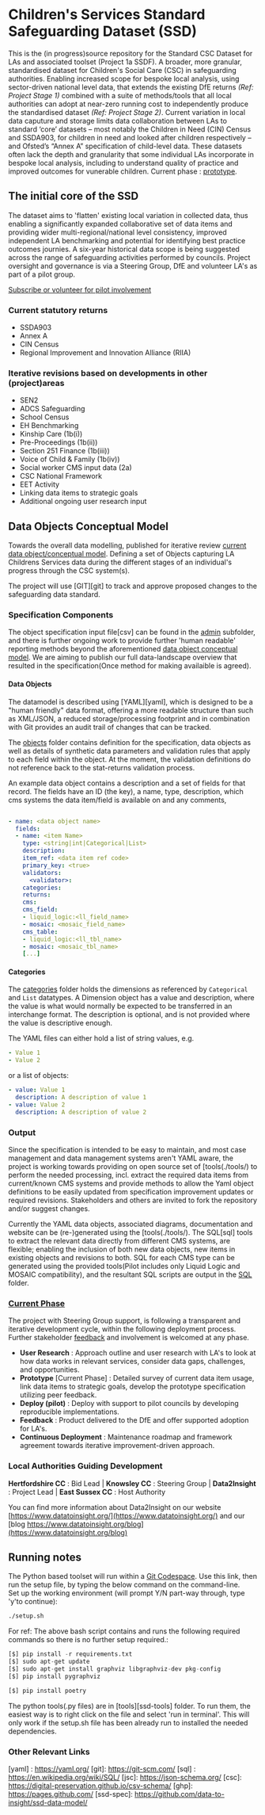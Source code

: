 # Children's Services Standard Safeguarding Dataset (SSD)

This is the (in progress)source repository for the Standard CSC Dataset for LAs and associated toolset (Project 1a SSDF). A broader, more granular, standardised dataset for Children's Social Care (CSC) in safeguarding authorities. Enabling increased scope for bespoke local analysis, using sector-driven national level data, that extends the existing DfE returns _(Ref: Project Stage 1)_ combined with a suite of methods/tools that all local authorities can adopt at near-zero running cost to independently produce the standardised dataset _(Ref: Project Stage 2)_. Current variation in local data caputure and storage limits data collaboration between LAs to standard ‘core’ datasets – most notably the Children in Need (CIN) Census and SSDA903, for children in need and looked after children respectively – and Ofsted’s “Annex A” specification of child-level data. These datasets often lack the depth and granularity that some individual LAs incorporate in bespoke local analysis, including to understand quality of practice and improved outcomes for vunerable children. 
Current phase : [prototype](#current-phase). 

## The initial core of the SSD

The dataset aims to 'flatten' existing local variation in collected data, thus enabling a significantly expanded collaborative set of data items and providing wider multi-regional/national level consistency, improved independent LA benchmarking and potential for identifying best practice outcomes journies. A six-year historical data scope is being suggested across the range of safeguarding activities performed by councils. Project oversight and governance is via a Steering Group, DfE and volunteer LA's as part of a pilot group. 

[Subscribe or volunteer for pilot involvement](mailto:datatoinsight.enquiries@gmail.com?subject=[GitHub]%Standard%Safeguarding%Dataset-Subscribe)

### Current statutory returns
- SSDA903
- Annex A
- CIN Census
- Regional Improvement and Innovation Alliance (RIIA)

### Iterative revisions based on developments in other (project)areas
- SEN2
- ADCS Safeguarding
- School Census
- EH Benchmarking
- Kinship Care (1b(i))
- Pre-Proceedings (1b(ii))
- Section 251 Finance (1b(iii))
- Voice of Child & Family (1b(iv))
- Social worker CMS input data (2a)
- CSC National Framework
- EET Activity
- Linking data items to strategic goals
- Additional ongoing user research input


## Data Objects Conceptual Model

Towards the overall data modelling, published for iterative review  [current data object/conceptual model](https://data-to-insight.github.io/ssd-data-model/). Defining a set of Objects capturing LA Childrens Services data during the different stages of an individual's progress through the CSC system(s). 

The project will use [GIT][git] to track and approve proposed changes to the safeguarding data standard.

### Specification Components

The object specification input file[csv] can be found in the [admin](./docs/admin) subfolder, and there is further ongoing work to provide further 'human readable' reporting methods beyond the aforementioned [data object conceptual model](https://data-to-insight.github.io/ssd-data-model/). We are aiming to publish our full data-landscape overview that resulted in the specification(Once method for making availaible is agreed). 

#### Data Objects

The datamodel is described using [YAML][yaml], which is designed to be a "human friendly" data format, offering a more readable structure than such as XML/JSON, a reduced storage/processing footprint and in combination with Git provides an audit trail of changes that can be tracked.

The [objects](./data/objects) folder contains definition for the specification, data objects as well as details
of synthetic data parameters and validation rules that apply to each field within the object. At the moment, the validation definitions do not reference back to the stat-returns validation process. 

An example data object contains a description and a set of fields for that record. The fields have an ID (the key), a name,
type, description, which cms systems the data item/field is available on and any comments,

```yaml

- name: <data object name>
  fields:
  - name: <item Name>
    type: <string|int|Categorical|List>
    description: 
    item_ref: <data item ref code>
    primary_key: <true>
    validators:
      <validator>:  
    categories:
    returns:
    cms:
    cms_field:
    - liquid_logic:<ll_field_name>
    - mosaic: <mosaic_field_name>
    cms_table:
    - liquid_logic:<ll_tbl_name>
    - mosaic: <mosaic_tbl_name>
    [...]
```

#### Categories

The [categories](./data/categories) folder holds the dimensions as referenced by `Categorical` and `List` datatypes.
A Dimension object has a value and description, where the value is what would normally be expected to be transferred
in an interchange format. The description is optional, and is not provided where the value is descriptive enough.

The YAML files can either hold a list of string values, e.g.

```yaml
- Value 1
- Value 2
```
or a list of objects:

```yaml
- value: Value 1
  description: A description of value 1
- value: Value 2
  description: A description of value 2
```


### Output

Since the specification is intended to be easy to maintain, and most case management and data management systems aren't YAML aware, the project is working towards providing on open source set of [tools(./tools/) to perform the needed processing, incl. extract the required data items from current/known CMS systems and provide methods to allow the Yaml object definitions to be easily updated from specification improvement updates or required revisions. Stakeholders and others are invited to fork the repository and/or suggest changes. 

Currently the YAML data objects, associated diagrams, documentation and website can be (re-)generated using the [tools(./tools/). The SQL[sql] tools to extract the relevant data directly from different CMS systems, are flexible; enabling the inclusion of both new data objects, new items in existing objects and revisions to both. SQL for each CMS type can be generated using the provided tools(Pilot includes only Liquid Logic and MOSAIC compatibility), and the resultant SQL scripts are output in the [SQL](./sql/) folder. 



### [Current Phase](#current-phase)
The project with Steering Group support, is following a transparent and iterative development cycle, within the following deployment process. Further stakeholder [feedback](mailto:datatoinsight.enquiries@gmail.com?subject=[GitHub]%Standard%Safeguarding%Dataset) and involvement is welcomed at any phase. 

- **User Research**
  : Approach outline and user research with LA's to look at how data works in relevant services, consider data gaps, challenges, and opportunities.
- **Prototype** [Current Phase]
  : Detailed survey of current data item usage, link data items to strategic goals, develop the prototype specification utilizing peer feedback.
- **Deploy (pilot)**
  : Deploy with support to pilot councils by developing reproducible implementations.
- **Feedback**
  : Product delivered to the DfE and offer supported adoption for LA's.
- **Continuous Deployment**
  : Maintenance roadmap and framework agreement towards iterative improvement-driven approach.


### Local Authorities Guiding Development
**Hertfordshire CC** : Bid Lead | **Knowsley CC** : Steering Group | **Data2Insight** : Project Lead | **East Sussex CC** : Host Authority

You can find more information about Data2Insight on our website [https://www.datatoinsight.org/](https://www.datatoinsight.org/) and our [blog https://www.datatoinsight.org/blog](https://www.datatoinsight.org/blog) 


## Running notes
The Python based toolset will run within a [Git Codespace](https://github.com/codespaces/new?hide_repo_select=true&ref=main&repo=645832800). Use this link, then run the setup file, by typing the below command on the command-line.   
Set up the working environment (will prompt Y/N part-way through, type 'y'to continue):
```bash
./setup.sh
```

  For ref: The above bash script contains and runs <all> the following required commands so there is no further setup required.: 
```python
[$] pip install -r requirements.txt
[$] sudo apt-get update
[$] sudo apt-get install graphviz libgraphviz-dev pkg-config
[$] pip install pygraphviz

[$] pip install poetry
```

The python tools(.py files) are in [tools][ssd-tools] folder. To run them, the easiest way is to right click on the file and select 'run in terminal'. This will only work if the setup.sh file has been already run to installed the needed dependencies. 



### Other Relevant Links

[yaml] : https://yaml.org/
[git]: https://git-scm.com/
[sql] : https://en.wikipedia.org/wiki/SQL/
[jsc]: https://json-schema.org/
[csc]: https://digital-preservation.github.io/csv-schema/
[ghp]: https://pages.github.com/
[ssd-spec]: https://github.com/data-to-insight/ssd-data-model/


